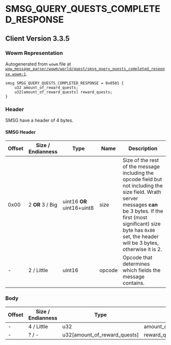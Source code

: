# SMSG_QUERY_QUESTS_COMPLETED_RESPONSE

## Client Version 3.3.5

### Wowm Representation

Autogenerated from `wowm` file at [`wow_message_parser/wowm/world/quest/smsg_query_quests_completed_response.wowm:1`](https://github.com/gtker/wow_messages/tree/main/wow_message_parser/wowm/world/quest/smsg_query_quests_completed_response.wowm#L1).
```rust,ignore
smsg SMSG_QUERY_QUESTS_COMPLETED_RESPONSE = 0x0501 {
    u32 amount_of_reward_quests;
    u32[amount_of_reward_quests] reward_quests;
}
```
### Header

SMSG have a header of 4 bytes.

#### SMSG Header

| Offset | Size / Endianness | Type   | Name   | Description |
| ------ | ----------------- | ------ | ------ | ----------- |
| 0x00   | 2 **OR** 3 / Big           | uint16 **OR** uint16+uint8 | size | Size of the rest of the message including the opcode field but not including the size field. Wrath server messages **can** be 3 bytes. If the first (most significant) size byte has `0x80` set, the header will be 3 bytes, otherwise it is 2.|
| -      | 2 / Little| uint16 | opcode | Opcode that determines which fields the message contains. |

### Body

| Offset | Size / Endianness | Type | Name | Description | Comment |
| ------ | ----------------- | ---- | ---- | ----------- | ------- |
| - | 4 / Little | u32 | amount_of_reward_quests |  |  |
| - | ? / - | u32[amount_of_reward_quests] | reward_quests |  |  |

